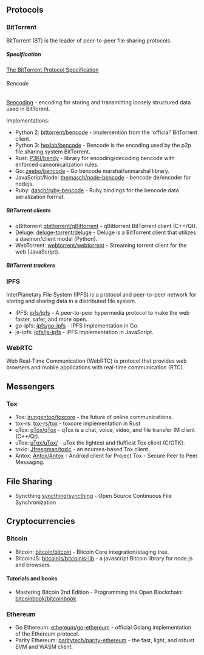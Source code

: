 ## Protocols

### BitTorrent
BitTorrent (BT) is the leader of peer-to-peer file sharing protocols.

##### Specification
[The BitTorrent Protocol Specification](https://www.bittorrent.org/beps/bep_0003.html)

###### Bencode
[Bencoding](https://www.bittorrent.org/beps/bep_0003.html#bencoding) - encoding for storing and transmitting loosely structured data used in BitTorent.

Implementations:

* Python 2: [bittorrent/bencode](https://github.com/bittorrent/bencode) - implemention from the 'official' BitTorrent client.
* Python 3: [hexlab/bencode](https://github.com/hexlab/bencode) - Bencode is the encoding used by the p2p file sharing system BitTorrent.
* Rust: [P3KI/bendy](https://github.com/P3KI/bendy) - library for encoding/decoding bencode with enforced cannonicalization rules.
* Go: [zeebo/bencode](https://github.com/zeebo/bencode) - Go bencode marshal/unmarshal library.
* JavaScript/Node: [themasch/node-bencode](https://github.com/themasch/node-bencode) - bencode de/encoder for nodejs.
* Ruby: [dasch/ruby-bencode](https://github.com/dasch/ruby-bencode) - Ruby bindings for the bencode data serialization format.


##### BitTorrent clients
* qBittorrent [qbittorrent/qBittorrent](https://github.com/qbittorrent/qBittorrent) - qBittorrent BitTorrent client (C++/Qt).
* Deluge: [deluge-torrent/deluge](https://github.com/deluge-torrent/deluge) - Deluge is a BitTorrent client that utilizes a daemon/client model (Python).
* WebTorrent: [webtorrent/webtorrent](https://github.com/webtorrent/webtorrent) - Streaming torrent client for the web (JavaScript).

##### BitTorrent trackers

### IPFS
InterPlanetary File System (IPFS) is a protocol and peer-to-peer network for storing and sharing data in a distributed file system.
* IPFS: [ipfs/ipfs](https://github.com/ipfs/ipfs) - A peer-to-peer hypermedia protocol to make the web faster, safer, and more open.
* go-ipfs: [ipfs/go-ipfs](https://github.com/ipfs/go-ipfs) - IPFS implementation in Go.
* js-ipfs: [ipfs/js-ipfs](https://github.com/ipfs/js-ipfs) - IPFS implementation in JavaScript.

### WebRTC
Web Real-Time Communication (WebRTC) is protocol that provides web browsers and mobile applications with real-time communication (RTC).

## Messengers

### Tox
* Tox: [irungentoo/toxcore](https://github.com/irungentoo/toxcore) - the future of online communications.
* tox-rs: [tox-rs/tox](https://github.com/tox-rs/tox) - toxcore implementation in Rust
* qTox: [qTox/qTox](https://github.com/qTox/qTox) - qTox is a chat, voice, video, and file transfer IM client (C++/Qt).
* uTox: [uTox/uTox/](https://github.com/uTox/uTox/) - µTox the lightest and fluffiest Tox client (C/GTK).
* toxic: [Jfreegman/toxic](https://github.com/Jfreegman/toxic) - an ncurses-based Tox client.
* Antox: [Antox/Antox](https://github.com/Antox/Antox) - Android client for Project Tox - Secure Peer to Peer Messaging.

## File Sharing
* Syncthing [syncthing/syncthing](https://github.com/syncthing/syncthing) - Open Source Continuous File Synchronization

## Cryptocurrencies

### Bitcoin
* Bitcoin: [bitcoin/bitcoin](https://github.com/bitcoin/bitcoin) - Bitcoin Core integration/staging tree.
* BitcoinJS: [bitcoinjs/bitcoinjs-lib](https://github.com/bitcoinjs/bitcoinjs-lib) - a javascript Bitcoin library for node.js and browsers. 

#### Tutorials and books
* Mastering Bitcoin 2nd Edition - Programming the Open Blockchain: [bitcoinbook/bitcoinbook](https://github.com/bitcoinbook/bitcoinbook)

### Ethereum
* Go Ethereum: [ethereum/go-ethereum](https://github.com/ethereum/go-ethereum) - official Golang implementation of the Ethereum protocol.
* Parity Ethereum: [paritytech/parity-ethereum](https://github.com/paritytech/parity-ethereum) - the fast, light, and robust EVM and WASM client.
